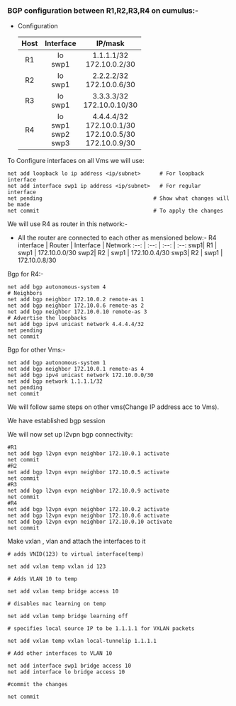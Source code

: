### BGP configuration between R1,R2,R3,R4 on cumulus:-

+ Configuration

    Host | Interface | IP/mask
    :--: | :--: | :--:
    R1 | lo<br>swp1| 1.1.1.1/32<br>172.10.0.2/30
    R2 | lo<br>swp1 | 2.2.2.2/32<br>172.10.0.6/30
    R3 | lo<br>swp1 | 3.3.3.3/32<br>172.10.0.10/30
    R4 | lo<br>swp1<br>swp2<br>swp3 | 4.4.4.4/32<br>172.10.0.1/30 <br> 172.10.0.5/30<br>172.10.0.9/30

To Configure interfaces on all Vms we will use:
```
net add loopback lo ip address <ip/subnet>      # For loopback interface
net add interface swp1 ip address <ip/subnet>   # For regular interface
net pending                                   # Show what changes will be made
net commit                                    # To apply the changes
```

We will use R4 as router in this network:-

+ All the router are connected to each other as mensioned below:-
    R4 interface | Router | Interface | Network
    :--: | :--: | :--: | :--:
    swp1| R1 | swp1 | 172.10.0.0/30
    swp2| R2 | swp1 | 172.10.0.4/30
    swp3| R2 | swp1 | 172.10.0.8/30

Bgp for R4:-
```
net add bgp autonomous-system 4
# Neighbors
net add bgp neighbor 172.10.0.2 remote-as 1
net add bgp neighbor 172.10.0.6 remote-as 2
net add bgp neighbor 172.10.0.10 remote-as 3
# Advertise the loopbacks
net add bgp ipv4 unicast network 4.4.4.4/32
net pending
net commit
```

Bgp for other Vms:-
```
net add bgp autonomous-system 1
net add bgp neighbor 172.10.0.1 remote-as 4
net add bgp ipv4 unicast network 172.10.0.0/30
net add bgp network 1.1.1.1/32
net pending
net commit
```
We will follow same steps on other vms(Change IP address acc to Vms).

We have established bgp session

We will now set up l2vpn bgp connectivity:

```
#R1
net add bgp l2vpn evpn neighbor 172.10.0.1 activate
net commit
#R2
net add bgp l2vpn evpn neighbor 172.10.0.5 activate
net commit
#R3
net add bgp l2vpn evpn neighbor 172.10.0.9 activate
net commit
#R4
net add bgp l2vpn evpn neighbor 172.10.0.2 activate
net add bgp l2vpn evpn neighbor 172.10.0.6 activate
net add bgp l2vpn evpn neighbor 172.10.0.10 activate
net commit
```
Make vxlan , vlan and attach the interfaces to it

```
# adds VNID(123) to virtual interface(temp)

net add vxlan temp vxlan id 123 

# Adds VLAN 10 to temp		

net add vxlan temp bridge access 10		

# disables mac learning on temp

net add vxlan temp bridge learning off	

# specifies local source IP to be 1.1.1.1 for VXLAN packets    

net add vxlan temp vxlan local-tunnelip 1.1.1.1

# Add other interfaces to VLAN 10

net add interface swp1 bridge access 10
net add interface lo bridge access 10

#commit the changes

net commit

```

